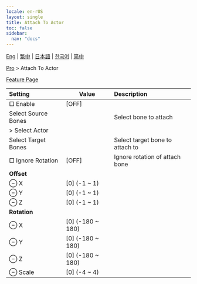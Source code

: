 ```yaml
---
locale: en-rUS
layout: single
title: Attach To Actor
toc: false
sidebar:
  nav: "docs"
---
```

[Eng](/dancexr/menu/2025.4/actor/attach_to_actor) | [繁中](/tw/dancexr/menu/2025.4/actor/attach_to_actor) | [日本語](/jp/dancexr/menu/2025.4/actor/attach_to_actor) | [한국어](/kr/dancexr/menu/2025.4/actor/attach_to_actor) | [简中](/zh/dancexr/menu/2025.4/actor/attach_to_actor)

[Pro](../menu#Pro) > Attach To Actor



[Feature Page](/dancexr/features/attach_to_actor)

| Setting | Value | Description |
| :--- | --- | :--- |
|  □ Enable| [OFF] | 
|  Select Source Bones|| Select bone to attach
|  > Select Actor|  |  |
|  Select Target Bones|| Select target bone to attach to
|  □ Ignore Rotation| [OFF] | Ignore rotation of attach bone
|  **Offset**|| 
|  ⊖ X| [0] (-1 ~ 1) | 
|  ⊖ Y| [0] (-1 ~ 1) | 
|  ⊖ Z| [0] (-1 ~ 1) | 
|  **Rotation**|| 
|  ⊖ X| [0] (-180 ~ 180) | 
|  ⊖ Y| [0] (-180 ~ 180) | 
|  ⊖ Z| [0] (-180 ~ 180) | 
|  ⊖ Scale| [0] (-4 ~ 4) | 
